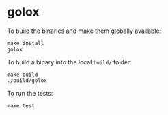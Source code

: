 # golox

To build the binaries and make them globally available:

```
make install
golox
```

To build a binary into the local `build/` folder:

```
make build
./build/golox
```

To run the tests:

```
make test
```
